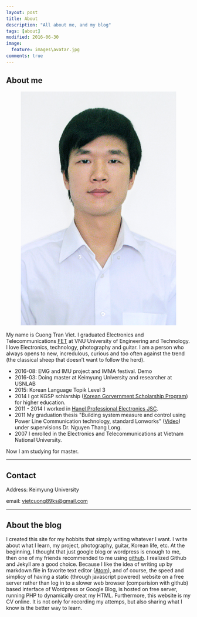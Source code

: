 ```yaml
---
layout: post
title: About
description: "All about me, and my blog"
tags: [about]
modified: 2016-06-30
image:
  feature: images\avatar.jpg
comments: true
---
```


## About me

<figure class="half">
	<img src="/images/avatar.jpg" alt="">
</figure>


My name is Cuong Tran Viet. I graduated  Electronics and Telecommunications [FET](http://e.uet.vnu.edu.vn/taxonomy/term/5/27) at VNU University of Engineering and Technology. I love Electronics, technology, photography and guitar. I am a person who always opens to new, incredulous, curious and too often against the trend (the classical sheep that doesn’t want to follow the herd).

* 2016-08: EMG and IMU project and IMMA festival. Demo
* 2016-03: Doing master at Keimyung University and researcher at USNLAB
* 2015: Korean Language Topik Level 3
* 2014 I got KGSP schlarship ([Korean Gorvernment Scholarship Program](http://www.niied.go.kr/eng/contents.do?contentsNo=78&menuNo=349)) for higher education.
* 2011 - 2014 I worked in [Hanel Professional Electronics JSC](http://www.hpe.vn/?ui=desktop).
* 2011 My graduation thesis "Building system measure and control using Power Line Communication technology, standard Lonworks" ([Video](https://youtu.be/JJyp_-AzI58)) under supervisions Dr. Nguyen Thang Long.
* 2007 I enrolled in the Electronics and Telecommunications at Vietnam National University.

 Now I am studying for master.

---

## Contact
Address: Keimyung University

email: vietcuong89ks@gmail.com

---

## About the blog

I created this site for my hobbits that simply writing whatever I want. I write about what I learn, my project, photography, guitar, Korean life, etc. At the beginning, I thought that just google blog or wordpress is enough to me, then one of my friends recommended to me using [github](https://github.com). I realized Github and Jekyll are a good choice. Because I like the idea of writing up by markdown file in favorite text editor ([Atom](https://atom.io/)), and of course, the speed and simplicy of having a static (through javascript powered) website on a free server rather than log in to a slower web browser (comparision with github) based interface of Wordpress or Google Blog, is hosted on free server, running PHP to dynamically creat my HTML. Furthermore, this website is my CV online. It is not only for recording my attemps, but also sharing what I know is the better way to learn.
